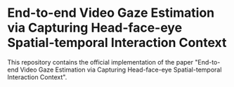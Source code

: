 # End-to-end Video Gaze Estimation via Capturing Head-face-eye Spatial-temporal Interaction Context
This repository contains the official implementation of the paper "End-to-end Video Gaze Estimation via Capturing Head-face-eye Spatial-temporal Interaction Context".
